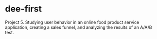 # dee-first
Project 5. Studying user behavior in an online food product service application, creating a sales funnel, and analyzing the results of an A/A/B test.
